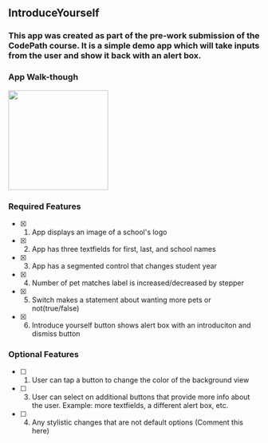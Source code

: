 ## IntroduceYourself

### This app was created as part of the pre-work submission of the CodePath course. It is a simple demo app which will take inputs from the user and show it back with an alert box. 

### App Walk-though
<img src="https://github.com/gokulpulikkal/IntroduceYourself/assets/52960334/f2940cdc-5573-4038-8d81-519ba11cffdb" width=200><br>


### Required Features

- [x] 1. App displays an image of a school's logo
- [x] 2. App has three textfields for first, last, and school names
- [x] 3. App has a segmented control that changes student year
- [x] 4. Number of pet matches label is increased/decreased by stepper
- [x] 5. Switch makes a statement about wanting more pets or not(true/false) 
- [x] 6. Introduce yourself button shows alert box with an introduciton and dismiss button

### Optional Features

- [ ] 1. User can tap a button to change the color of the background view
- [ ] 3. User can select on additional buttons that provide more info about the user. Example: more textfields, a different alert box, etc.
- [ ] 4. Any stylistic changes that are not default options (Comment this here)
